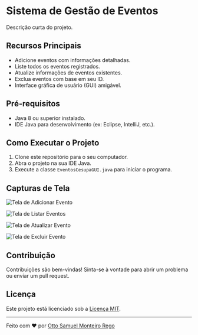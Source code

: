 # Sistema de Gestão de Eventos

Descrição curta do projeto.

## Recursos Principais

- Adicione eventos com informações detalhadas.
- Liste todos os eventos registrados.
- Atualize informações de eventos existentes.
- Exclua eventos com base em seu ID.
- Interface gráfica de usuário (GUI) amigável.

## Pré-requisitos

- Java 8 ou superior instalado.
- IDE Java para desenvolvimento (ex: Eclipse, IntelliJ, etc.).

## Como Executar o Projeto

1. Clone este repositório para o seu computador.
2. Abra o projeto na sua IDE Java.
3. Execute a classe `EventosCesupaGUI.java` para iniciar o programa.

## Capturas de Tela

![Tela de Adicionar Evento]([screenshots/adicionar-evento.png](https://icons8.com.br/icon/KZHjwwenS7oK/banco-de-dados))

![Tela de Listar Eventos](screenshots/listar-eventos.png)

![Tela de Atualizar Evento](screenshots/atualizar-evento.png)

![Tela de Excluir Evento](screenshots/excluir-evento.png)

## Contribuição

Contribuições são bem-vindas! Sinta-se à vontade para abrir um problema ou enviar um pull request.

## Licença

Este projeto está licenciado sob a [Licença MIT](LICENSE).

---

Feito com ❤️ por [Otto Samuel Monteiro Rego](https://github.com/ottosamuel01)
